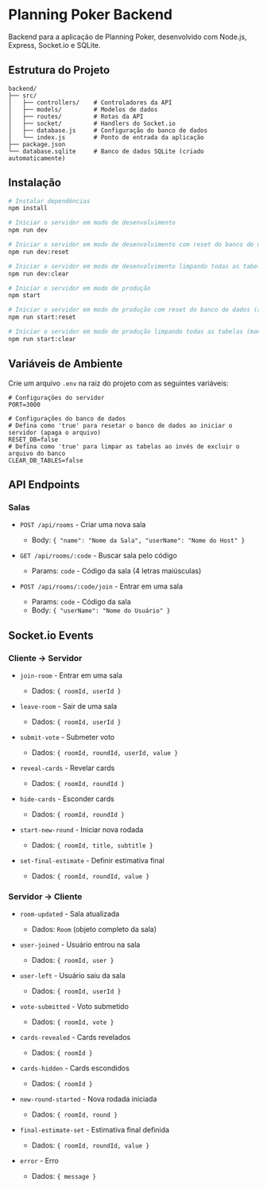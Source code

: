 # Planning Poker Backend

Backend para a aplicação de Planning Poker, desenvolvido com Node.js, Express, Socket.io e SQLite.

## Estrutura do Projeto

```
backend/
├── src/
│   ├── controllers/    # Controladores da API
│   ├── models/         # Modelos de dados
│   ├── routes/         # Rotas da API
│   ├── socket/         # Handlers do Socket.io
│   ├── database.js     # Configuração do banco de dados
│   └── index.js        # Ponto de entrada da aplicação
├── package.json
└── database.sqlite     # Banco de dados SQLite (criado automaticamente)
```

## Instalação

```bash
# Instalar dependências
npm install

# Iniciar o servidor em modo de desenvolvimento
npm run dev

# Iniciar o servidor em modo de desenvolvimento com reset do banco de dados (apaga o arquivo)
npm run dev:reset

# Iniciar o servidor em modo de desenvolvimento limpando todas as tabelas (mantém o arquivo)
npm run dev:clear

# Iniciar o servidor em modo de produção
npm start

# Iniciar o servidor em modo de produção com reset do banco de dados (apaga o arquivo)
npm run start:reset

# Iniciar o servidor em modo de produção limpando todas as tabelas (mantém o arquivo)
npm run start:clear
```

## Variáveis de Ambiente

Crie um arquivo `.env` na raiz do projeto com as seguintes variáveis:

```
# Configurações do servidor
PORT=3000

# Configurações do banco de dados
# Defina como 'true' para resetar o banco de dados ao iniciar o servidor (apaga o arquivo)
RESET_DB=false
# Defina como 'true' para limpar as tabelas ao invés de excluir o arquivo do banco
CLEAR_DB_TABLES=false
```

## API Endpoints

### Salas

- `POST /api/rooms` - Criar uma nova sala
  - Body: `{ "name": "Nome da Sala", "userName": "Nome do Host" }`

- `GET /api/rooms/:code` - Buscar sala pelo código
  - Params: `code` - Código da sala (4 letras maiúsculas)

- `POST /api/rooms/:code/join` - Entrar em uma sala
  - Params: `code` - Código da sala
  - Body: `{ "userName": "Nome do Usuário" }`

## Socket.io Events

### Cliente -> Servidor

- `join-room` - Entrar em uma sala
  - Dados: `{ roomId, userId }`

- `leave-room` - Sair de uma sala
  - Dados: `{ roomId, userId }`

- `submit-vote` - Submeter voto
  - Dados: `{ roomId, roundId, userId, value }`

- `reveal-cards` - Revelar cards
  - Dados: `{ roomId, roundId }`

- `hide-cards` - Esconder cards
  - Dados: `{ roomId, roundId }`

- `start-new-round` - Iniciar nova rodada
  - Dados: `{ roomId, title, subtitle }`

- `set-final-estimate` - Definir estimativa final
  - Dados: `{ roomId, roundId, value }`

### Servidor -> Cliente

- `room-updated` - Sala atualizada
  - Dados: `Room` (objeto completo da sala)

- `user-joined` - Usuário entrou na sala
  - Dados: `{ roomId, user }`

- `user-left` - Usuário saiu da sala
  - Dados: `{ roomId, userId }`

- `vote-submitted` - Voto submetido
  - Dados: `{ roomId, vote }`

- `cards-revealed` - Cards revelados
  - Dados: `{ roomId }`

- `cards-hidden` - Cards escondidos
  - Dados: `{ roomId }`

- `new-round-started` - Nova rodada iniciada
  - Dados: `{ roomId, round }`

- `final-estimate-set` - Estimativa final definida
  - Dados: `{ roomId, roundId, value }`

- `error` - Erro
  - Dados: `{ message }`
